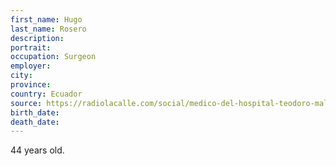 ```yaml
---
first_name: Hugo
last_name: Rosero
description: 
portrait: 
occupation: Surgeon
employer: 
city: 
province: 
country: Ecuador
source: https://radiolacalle.com/social/medico-del-hospital-teodoro-maldonado-carbo-fallece-en-la-lucha-contra-el-covid-19
birth_date: 
death_date: 
---
```


44 years old.
